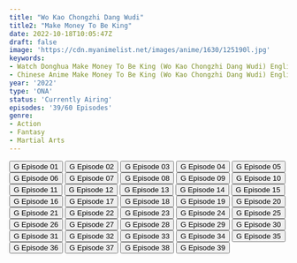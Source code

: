 ```yaml
---
title: "Wo Kao Chongzhi Dang Wudi"
title2: "Make Money To Be King"
date: 2022-10-18T10:05:47Z
draft: false
image: 'https://cdn.myanimelist.net/images/anime/1630/125190l.jpg'
keywords:
- Watch Donghua Make Money To Be King (Wo Kao Chongzhi Dang Wudi) English Sub
- Chinese Anime Make Money To Be King (Wo Kao Chongzhi Dang Wudi) English Sub
year: '2022'
type: 'ONA'
status: 'Currently Airing'
episodes: '39/60 Episodes'
genre:
- Action
- Fantasy
- Martial Arts
---
```


<div class="d-g gg-5 gtc-r ai-c">
<button onclick="window.open('?gog=wo-kao-chongzhi-dang-wudi-episode-1','_blank')">G Episode 01</button>
<button onclick="window.open('?gog=wo-kao-chongzhi-dang-wudi-episode-2','_blank')">G Episode 02</button>
<button onclick="window.open('?gog=wo-kao-chongzhi-dang-wudi-episode-3','_blank')">G Episode 03</button>
<button onclick="window.open('?gog=wo-kao-chongzhi-dang-wudi-episode-4','_blank')">G Episode 04</button>
<button onclick="window.open('?gog=wo-kao-chongzhi-dang-wudi-episode-5','_blank')">G Episode 05</button>
<button onclick="window.open('?gog=wo-kao-chongzhi-dang-wudi-episode-6','_blank')">G Episode 06</button>
<button onclick="window.open('?gog=wo-kao-chongzhi-dang-wudi-episode-7','_blank')">G Episode 07</button>
<button onclick="window.open('?gog=wo-kao-chongzhi-dang-wudi-episode-8','_blank')">G Episode 08</button>
<button onclick="window.open('?gog=wo-kao-chongzhi-dang-wudi-episode-9','_blank')">G Episode 09</button>
<button onclick="window.open('?gog=wo-kao-chongzhi-dang-wudi-episode-10','_blank')">G Episode 10</button>
<button onclick="window.open('?gog=wo-kao-chongzhi-dang-wudi-episode-11','_blank')">G Episode 11</button>
<button onclick="window.open('?gog=wo-kao-chongzhi-dang-wudi-episode-12','_blank')">G Episode 12</button>
<button onclick="window.open('?gog=wo-kao-chongzhi-dang-wudi-episode-13','_blank')">G Episode 13</button>
<button onclick="window.open('?gog=wo-kao-chongzhi-dang-wudi-episode-14','_blank')">G Episode 14</button>
<button onclick="window.open('?gog=wo-kao-chongzhi-dang-wudi-episode-15','_blank')">G Episode 15</button>
<button onclick="window.open('?gog=wo-kao-chongzhi-dang-wudi-episode-16','_blank')">G Episode 16</button>
<button onclick="window.open('?gog=wo-kao-chongzhi-dang-wudi-episode-17','_blank')">G Episode 17</button>
<button onclick="window.open('?gog=wo-kao-chongzhi-dang-wudi-episode-18','_blank')">G Episode 18</button>
<button onclick="window.open('?gog=wo-kao-chongzhi-dang-wudi-episode-19','_blank')">G Episode 19</button>
<button onclick="window.open('?gog=wo-kao-chongzhi-dang-wudi-episode-20','_blank')">G Episode 20</button>
<button onclick="window.open('?gog=wo-kao-chongzhi-dang-wudi-episode-21','_blank')">G Episode 21</button>
<button onclick="window.open('?gog=wo-kao-chongzhi-dang-wudi-episode-22','_blank')">G Episode 22</button>
<button onclick="window.open('?gog=wo-kao-chongzhi-dang-wudi-episode-23','_blank')">G Episode 23</button>
<button onclick="window.open('?gog=wo-kao-chongzhi-dang-wudi-episode-24','_blank')">G Episode 24</button>
<button onclick="window.open('?gog=wo-kao-chongzhi-dang-wudi-episode-25','_blank')">G Episode 25</button>
<button onclick="window.open('?gog=wo-kao-chongzhi-dang-wudi-episode-26','_blank')">G Episode 26</button>
<button onclick="window.open('?gog=wo-kao-chongzhi-dang-wudi-episode-27','_blank')">G Episode 27</button>
<button onclick="window.open('?gog=wo-kao-chongzhi-dang-wudi-episode-28','_blank')">G Episode 28</button>
<button onclick="window.open('?gog=wo-kao-chongzhi-dang-wudi-episode-29','_blank')">G Episode 29</button>
<button onclick="window.open('?gog=wo-kao-chongzhi-dang-wudi-episode-30','_blank')">G Episode 30</button>
<button onclick="window.open('?gog=wo-kao-chongzhi-dang-wudi-episode-31','_blank')">G Episode 31</button>
<button onclick="window.open('?gog=wo-kao-chongzhi-dang-wudi-episode-32','_blank')">G Episode 32</button>
<button onclick="window.open('?gog=wo-kao-chongzhi-dang-wudi-episode-33','_blank')">G Episode 33</button>
<button onclick="window.open('?gog=wo-kao-chongzhi-dang-wudi-episode-34','_blank')">G Episode 34</button>
<button onclick="window.open('?gog=wo-kao-chongzhi-dang-wudi-episode-35','_blank')">G Episode 35</button>
<button onclick="window.open('?gog=wo-kao-chongzhi-dang-wudi-episode-36','_blank')">G Episode 36</button>
<button onclick="window.open('?gog=wo-kao-chongzhi-dang-wudi-episode-37','_blank')">G Episode 37</button>
<button onclick="window.open('?gog=wo-kao-chongzhi-dang-wudi-episode-38','_blank')">G Episode 38</button>
<button onclick="window.open('?gog=wo-kao-chongzhi-dang-wudi-episode-39','_blank')">G Episode 39</button>
</div>